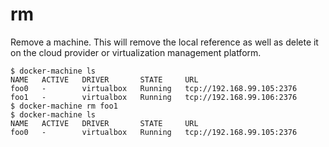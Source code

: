 <!--[metadata]>
+++
title = "rm"
description = "Remove a machine."
keywords = ["machine, rm, subcommand"]
[menu.main]
identifier="machine.rm"
parent="smn_machine_subcmds"
+++
<![end-metadata]-->

# rm

Remove a machine. This will remove the local reference as well as delete it
on the cloud provider or virtualization management platform.

    $ docker-machine ls
    NAME   ACTIVE   DRIVER       STATE     URL
    foo0   -        virtualbox   Running   tcp://192.168.99.105:2376
    foo1   -        virtualbox   Running   tcp://192.168.99.106:2376
    $ docker-machine rm foo1
    $ docker-machine ls
    NAME   ACTIVE   DRIVER       STATE     URL
    foo0   -        virtualbox   Running   tcp://192.168.99.105:2376
